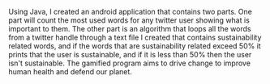 Using Java, I created an android application that contains two parts. One part will count the most used words for any twitter user showing what is important to them. The other part is an algorithm that loops all the words from a twitter handle through a text file I created that contains sustainability related words, and if the words that are sustainability related exceed 50% it prints that the user is sustainable, and if it is less than 50% then the user isn't sustainable. The gamified program aims to drive change to improve human health and defend our planet.

